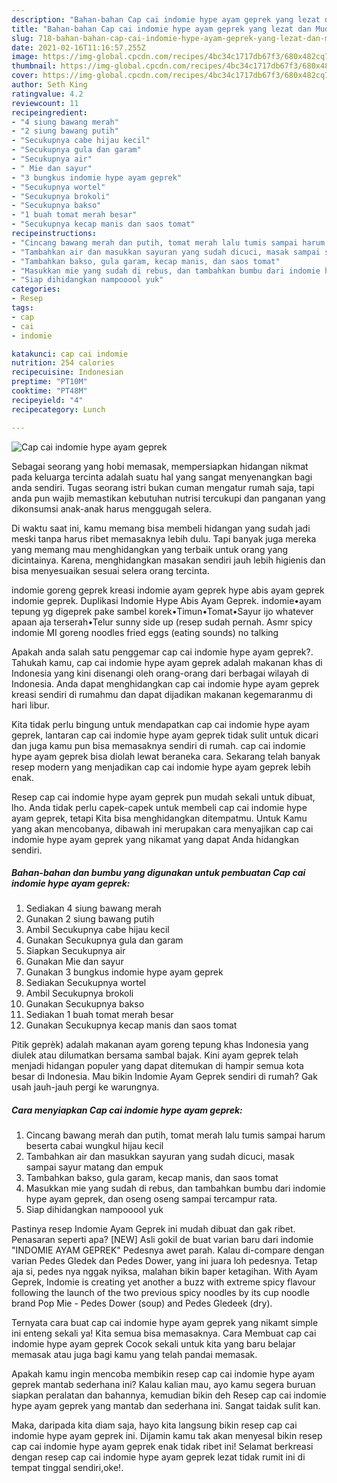 ```yaml
---
description: "Bahan-bahan Cap cai indomie hype ayam geprek yang lezat dan Mudah Dibuat"
title: "Bahan-bahan Cap cai indomie hype ayam geprek yang lezat dan Mudah Dibuat"
slug: 718-bahan-bahan-cap-cai-indomie-hype-ayam-geprek-yang-lezat-dan-mudah-dibuat
date: 2021-02-16T11:16:57.255Z
image: https://img-global.cpcdn.com/recipes/4bc34c1717db67f3/680x482cq70/cap-cai-indomie-hype-ayam-geprek-foto-resep-utama.jpg
thumbnail: https://img-global.cpcdn.com/recipes/4bc34c1717db67f3/680x482cq70/cap-cai-indomie-hype-ayam-geprek-foto-resep-utama.jpg
cover: https://img-global.cpcdn.com/recipes/4bc34c1717db67f3/680x482cq70/cap-cai-indomie-hype-ayam-geprek-foto-resep-utama.jpg
author: Seth King
ratingvalue: 4.2
reviewcount: 11
recipeingredient:
- "4 siung bawang merah"
- "2 siung bawang putih"
- "Secukupnya cabe hijau kecil"
- "Secukupnya gula dan garam"
- "Secukupnya air"
- " Mie dan sayur"
- "3 bungkus indomie hype ayam geprek"
- "Secukupnya wortel"
- "Secukupnya brokoli"
- "Secukupnya bakso"
- "1 buah tomat merah besar"
- "Secukupnya kecap manis dan saos tomat"
recipeinstructions:
- "Cincang bawang merah dan putih, tomat merah lalu tumis sampai harum beserta cabai wungkul hijau kecil"
- "Tambahkan air dan masukkan sayuran yang sudah dicuci, masak sampai sayur matang dan empuk"
- "Tambahkan bakso, gula garam, kecap manis, dan saos tomat"
- "Masukkan mie yang sudah di rebus, dan tambahkan bumbu dari indomie hype ayam geprek, dan oseng oseng sampai tercampur rata."
- "Siap dihidangkan nampooool yuk"
categories:
- Resep
tags:
- cap
- cai
- indomie

katakunci: cap cai indomie 
nutrition: 254 calories
recipecuisine: Indonesian
preptime: "PT10M"
cooktime: "PT48M"
recipeyield: "4"
recipecategory: Lunch

---
```



![Cap cai indomie hype ayam geprek](https://img-global.cpcdn.com/recipes/4bc34c1717db67f3/680x482cq70/cap-cai-indomie-hype-ayam-geprek-foto-resep-utama.jpg)

Sebagai seorang yang hobi memasak, mempersiapkan hidangan nikmat pada keluarga tercinta adalah suatu hal yang sangat menyenangkan bagi anda sendiri. Tugas seorang istri bukan cuman mengatur rumah saja, tapi anda pun wajib memastikan kebutuhan nutrisi tercukupi dan panganan yang dikonsumsi anak-anak harus menggugah selera.

Di waktu  saat ini, kamu memang bisa membeli hidangan yang sudah jadi meski tanpa harus ribet memasaknya lebih dulu. Tapi banyak juga mereka yang memang mau menghidangkan yang terbaik untuk orang yang dicintainya. Karena, menghidangkan masakan sendiri jauh lebih higienis dan bisa menyesuaikan sesuai selera orang tercinta. 

indomie goreng geprek kreasi indomie ayam geprek hype abis ayam geprek indomie geprek. Duplikasi Indomie Hype Abis Ayam Geprek. indomie•ayam tepung yg digeprek pake sambel korek•Timun•Tomat•Sayur ijo whatever apaan aja terserah•Telur sunny side up (resep sudah pernah. Asmr spicy indomie MI goreng noodles fried eggs (eating sounds) no talking

Apakah anda salah satu penggemar cap cai indomie hype ayam geprek?. Tahukah kamu, cap cai indomie hype ayam geprek adalah makanan khas di Indonesia yang kini disenangi oleh orang-orang dari berbagai wilayah di Indonesia. Anda dapat menghidangkan cap cai indomie hype ayam geprek kreasi sendiri di rumahmu dan dapat dijadikan makanan kegemaranmu di hari libur.

Kita tidak perlu bingung untuk mendapatkan cap cai indomie hype ayam geprek, lantaran cap cai indomie hype ayam geprek tidak sulit untuk dicari dan juga kamu pun bisa memasaknya sendiri di rumah. cap cai indomie hype ayam geprek bisa diolah lewat beraneka cara. Sekarang telah banyak resep modern yang menjadikan cap cai indomie hype ayam geprek lebih enak.

Resep cap cai indomie hype ayam geprek pun mudah sekali untuk dibuat, lho. Anda tidak perlu capek-capek untuk membeli cap cai indomie hype ayam geprek, tetapi Kita bisa menghidangkan ditempatmu. Untuk Kamu yang akan mencobanya, dibawah ini merupakan cara menyajikan cap cai indomie hype ayam geprek yang nikamat yang dapat Anda hidangkan sendiri.

<!--inarticleads1-->

##### Bahan-bahan dan bumbu yang digunakan untuk pembuatan Cap cai indomie hype ayam geprek:

1. Sediakan 4 siung bawang merah
1. Gunakan 2 siung bawang putih
1. Ambil Secukupnya cabe hijau kecil
1. Gunakan Secukupnya gula dan garam
1. Siapkan Secukupnya air
1. Gunakan  Mie dan sayur
1. Gunakan 3 bungkus indomie hype ayam geprek
1. Sediakan Secukupnya wortel
1. Ambil Secukupnya brokoli
1. Gunakan Secukupnya bakso
1. Sediakan 1 buah tomat merah besar
1. Gunakan Secukupnya kecap manis dan saos tomat


Pitik geprèk) adalah makanan ayam goreng tepung khas Indonesia yang diulek atau dilumatkan bersama sambal bajak. Kini ayam geprek telah menjadi hidangan populer yang dapat ditemukan di hampir semua kota besar di Indonesia. Mau bikin Indomie Ayam Geprek sendiri di rumah? Gak usah jauh-jauh pergi ke warungnya. 

<!--inarticleads2-->

##### Cara menyiapkan Cap cai indomie hype ayam geprek:

1. Cincang bawang merah dan putih, tomat merah lalu tumis sampai harum beserta cabai wungkul hijau kecil
1. Tambahkan air dan masukkan sayuran yang sudah dicuci, masak sampai sayur matang dan empuk
1. Tambahkan bakso, gula garam, kecap manis, dan saos tomat
1. Masukkan mie yang sudah di rebus, dan tambahkan bumbu dari indomie hype ayam geprek, dan oseng oseng sampai tercampur rata.
1. Siap dihidangkan nampooool yuk


Pastinya resep Indomie Ayam Geprek ini mudah dibuat dan gak ribet. Penasaran seperti apa? [NEW] Asli gokil de buat varian baru dari indomie &#34;INDOMIE AYAM GEPREK&#34; Pedesnya awet parah. Kalau di-compare dengan varian Pedes Gledek dan Pedes Dower, yang ini juara loh pedesnya. Tetap aja si, pedes nya nggak nyiksa, malahan bikin baper ketagihan. With Ayam Geprek, Indomie is creating yet another a buzz with extreme spicy flavour following the launch of the two previous spicy noodles by its cup noodle brand Pop Mie - Pedes Dower (soup) and Pedes Gledeek (dry). 

Ternyata cara buat cap cai indomie hype ayam geprek yang nikamt simple ini enteng sekali ya! Kita semua bisa memasaknya. Cara Membuat cap cai indomie hype ayam geprek Cocok sekali untuk kita yang baru belajar memasak atau juga bagi kamu yang telah pandai memasak.

Apakah kamu ingin mencoba membikin resep cap cai indomie hype ayam geprek mantab sederhana ini? Kalau kalian mau, ayo kamu segera buruan siapkan peralatan dan bahannya, kemudian bikin deh Resep cap cai indomie hype ayam geprek yang mantab dan sederhana ini. Sangat taidak sulit kan. 

Maka, daripada kita diam saja, hayo kita langsung bikin resep cap cai indomie hype ayam geprek ini. Dijamin kamu tak akan menyesal bikin resep cap cai indomie hype ayam geprek enak tidak ribet ini! Selamat berkreasi dengan resep cap cai indomie hype ayam geprek lezat tidak rumit ini di tempat tinggal sendiri,oke!.

